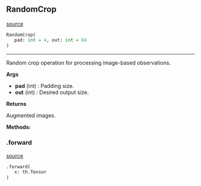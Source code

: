 #


## RandomCrop
[source](https://github.com/RLE-Foundation/Hsuanwu/blob/main/hsuanwu/xplore/augmentation/random_crop.py/#L7)
```python 
RandomCrop(
   pad: int = 4, out: int = 84
)
```


---
Random crop operation for processing image-based observations.


**Args**

* **pad** (int) : Padding size.
* **out** (int) : Desired output size.


**Returns**

Augmented images.


**Methods:**


### .forward
[source](https://github.com/RLE-Foundation/Hsuanwu/blob/main/hsuanwu/xplore/augmentation/random_crop.py/#L23)
```python
.forward(
   x: th.Tensor
)
```

